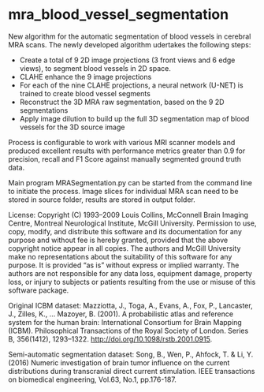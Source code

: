 # mra_blood_vessel_segmentation
New algorithm for the automatic segmentation of blood vessels in cerebral MRA scans.
The newly developed algorithm udertakes the following steps:
- Create a total of 9 2D image projections (3 front views and 6 edge views), to segment blood vessels in 2D space.
- CLAHE enhance the 9 image projections
- For each of the nine CLAHE projections, a neural network (U-NET) is trained to create blood vessel segments
- Reconstruct the 3D MRA raw segmentation, based on the 9 2D segmentations
- Apply image dilution to build up the full 3D segmentation map of blood vessels for the 3D source image

Process is configurable to work with various MRI scanner models and produced excellent results with performance metrics greater than 0.9 for precision, recall and F1 Score against manually segmented ground truth data.

Main program MRASegmentation.py can be started from the command line to initiate the process. Image slices for individual MRA scan need to be stored in source folder, results are stored in output folder.

License:
Copyright (C) 1993–2009 Louis Collins, McConnell Brain Imaging Centre, Montreal Neurological Institute, McGill University. Permission to use, copy, modify, and distribute this software and its documentation for any purpose and without fee is hereby granted, provided that the above copyright notice appear in all copies. The authors and McGill University make no representations about the suitability of this software for any purpose. It is provided “as is” without express or implied warranty. The authors are not responsible for any data loss, equipment damage, property loss, or injury to subjects or patients resulting from the use or misuse of this software package.

Original ICBM dataset:
Mazziotta, J., Toga, A., Evans, A., Fox, P., Lancaster, J., Zilles, K., … Mazoyer, B. (2001). A probabilistic atlas and reference system for the human brain: International Consortium for Brain Mapping (ICBM). Philosophical Transactions of the Royal Society of London. Series B, 356(1412), 1293–1322. http://doi.org/10.1098/rstb.2001.0915.

Semi-automatic segmentation dataset:
Song, B., Wen, P., Ahfock, T. & Li, Y. (2016) Numeric investigation of brain tumor influence on the current distributions during transcranial direct current stimulation. IEEE transactions on biomedical engineering, Vol.63, No.1, pp.176-187.
